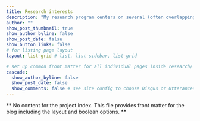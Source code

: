 ```yaml
---
title: Research interests
description: "My research program centers on several (often overlapping) themes, as listed below."
author: ""
show_post_thumbnail: true
show_author_byline: false
show_post_date: false
show_button_links: false
# for listing page layout
layout: list-grid # list, list-sidebar, list-grid

# set up common front matter for all individual pages inside research/
cascade:    
  show_author_byline: false
  show_post_date: false
  show_comments: false # see site config to choose Disqus or Utterances
---
```


** No content for the project index. This file provides front matter for the blog including the layout and boolean options. **
